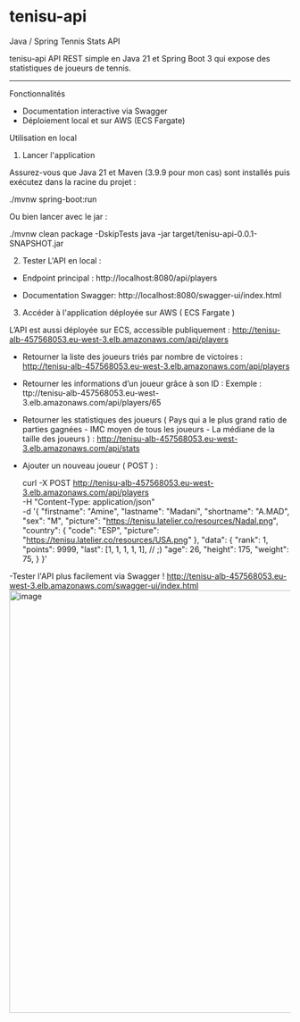 # tenisu-api
Java / Spring Tennis Stats API


tenisu-api API REST simple en Java 21 et Spring Boot 3 qui expose des statistiques de joueurs de tennis.

---

Fonctionnalités

- Documentation interactive via Swagger 
- Déploiement local et sur AWS (ECS Fargate)

Utilisation en local

1. Lancer l'application

Assurez-vous que Java 21 et Maven (3.9.9 pour mon cas)  sont installés puis exécutez dans la racine du projet :

./mvnw spring-boot:run

Ou bien lancer avec le jar :

./mvnw clean package -DskipTests
java -jar target/tenisu-api-0.0.1-SNAPSHOT.jar

2. Tester L'API en local :

- Endpoint principal : http://localhost:8080/api/players

- Documentation Swagger:
http://localhost:8080/swagger-ui/index.html

3. Accéder à l'application déployée sur AWS ( ECS Fargate )

L’API est aussi déployée sur ECS, accessible publiquement : http://tenisu-alb-457568053.eu-west-3.elb.amazonaws.com/api/players

- Retourner la liste des joueurs triés par nombre de victoires : 
  http://tenisu-alb-457568053.eu-west-3.elb.amazonaws.com/api/players

- Retourner les informations d’un joueur grâce à son ID :
  Exemple : ttp://tenisu-alb-457568053.eu-west-3.elb.amazonaws.com/api/players/65

- Retourner les statistiques des joueurs ( Pays qui a le plus grand ratio de parties gagnées - IMC moyen de tous les joueurs - La médiane de la taille des joueurs ) :
  http://tenisu-alb-457568053.eu-west-3.elb.amazonaws.com/api/stats

- Ajouter un nouveau joueur ( POST ) :

   curl -X POST http://tenisu-alb-457568053.eu-west-3.elb.amazonaws.com/api/players \
        -H "Content-Type: application/json" \
        -d '{
          "firstname": "Amine",
          "lastname": "Madani",
          "shortname": "A.MAD",
          "sex": "M",
          "picture": "https://tenisu.latelier.co/resources/Nadal.png",
          "country": {
            "code": "ESP",
            "picture": "https://tenisu.latelier.co/resources/USA.png"
          },
          "data": {
            "rank": 1,
            "points": 9999,
            "last": [1, 1, 1, 1, 1], // ;)
            "age": 26,
            "height": 175,
            "weight": 75,
          }
        }'

-Tester l'API plus facilement via Swagger ! http://tenisu-alb-457568053.eu-west-3.elb.amazonaws.com/swagger-ui/index.html
<img width="1759" height="757" alt="image" src="https://github.com/user-attachments/assets/afd04513-3c3a-4ac2-a0e7-6ee5a07d374f" />
